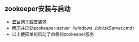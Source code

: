 ## zookeeper安装与启动
- [去官网下载安装包](http://zookeeper.apache.org/releases.html)
- 解压并启动zookeeper-server（windows:./bin/zkServer.cmd）
- 以上便简单的启动了单机的zookeeper服务